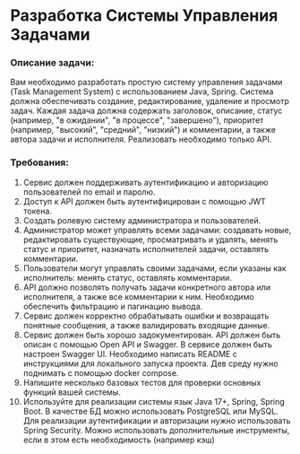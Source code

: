 # Разработка Системы Управления Задачами

### Описание задачи:

Вам необходимо разработать простую систему управления задачами (Task
Management System) с использованием Java, Spring.
Система должна обеспечивать создание, редактирование, удаление и просмотр задач.
Каждая задача должна содержать заголовок, описание, статус (например, "в
ожидании", "в процессе", "завершено"), приоритет (например, "высокий", "средний",
"низкий") и комментарии, а также автора задачи и исполнителя.
Реализовать необходимо только API.

### Требования:

1. Сервис должен поддерживать аутентификацию и авторизацию пользователей
   по email и паролю.
2. Доступ к API должен быть аутентифицирован с помощью JWT токена.
3. Создать ролевую систему администратора и пользователей.
4. Администратор может управлять всеми задачами: создавать новые,
   редактировать существующие, просматривать и удалять, менять статус и
   приоритет, назначать исполнителей задачи, оставлять комментарии.
5. Пользователи могут управлять своими задачами, если указаны как
   исполнитель: менять статус, оставлять комментарии.
6. API должно позволять получать задачи конкретного автора или исполнителя, а
   также все комментарии к ним. Необходимо обеспечить фильтрацию и
   пагинацию вывода.
7. Сервис должен корректно обрабатывать ошибки и возвращать понятные
   сообщения, а также валидировать входящие данные.
8. Сервис должен быть хорошо задокументирован. API должен быть описан с
   помощью Open API и Swagger. В сервисе должен быть настроен Swagger UI.
   Необходимо написать README с инструкциями для локального запуска
   проекта. Дев среду нужно поднимать с помощью docker compose.
9. Напишите несколько базовых тестов для проверки основных функций вашей
   системы.
10. Используйте для реализации системы язык Java 17+, Spring, Spring Boot. В
    качестве БД можно использовать PostgreSQL или MySQL. Для реализации
    аутентификации и авторизации нужно использовать Spring Security. Можно
    использовать дополнительные инструменты, если в этом есть необходимость
    (например кэш)